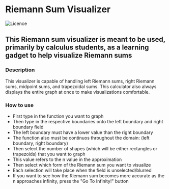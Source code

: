 # Riemann Sum Visualizer

![Licence](https://img.shields.io/github/license/Edelio-Taboada/riemannSumVisualizer)

## This Riemann sum visualizer is meant to be used, primarily by calculus students, as a learning gadget to help visualize Riemann sums
### Description

This visualizer is capable of handling left Riemann sums, right Riemann sums, midpoint sums, and trapezoidal sums.
This calculator also always displays the entire graph at once to make visualizations comfortable.

### How to use

- First type in the function you want to graph
- Then type in the respective boundaries onto the left boundary and right boundary field
- The left boundary must have a lower value than the right boundary
- The function also must be continuos throughout the domain: (left boundary, right boundary)
- Then select the number of shapes (which will be either rectangles or trapezoids) that you want to graph
- This value refers to the n value in the approximation
- Then select which form of the Riemann sum you want to visualize
- Each selection will take place when the field is unselected/blurred
- If you want to see how the Riemann sum becomes more accurate as the n approaches infinity, press the "Go To Infinity!" button
